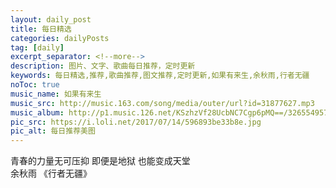 ```yaml
---
layout: daily_post
title: 每日精选
categories: dailyPosts
tag: [daily]
excerpt_separator: <!--more-->
description: 图片、文字、歌曲每日推荐，定时更新
keywords: 每日精选,推荐,歌曲推荐,图文推荐,定时更新,如果有来生,余秋雨,行者无疆
noToc: true
music_name: 如果有来生
music_src: http://music.163.com/song/media/outer/url?id=31877627.mp3
music_album: http://p1.music.126.net/KSzhzVf28UcbNC7Cgp6pMQ==/3265549577354121.jpg
pic_src: https://i.loli.net/2017/07/14/596893be33b8e.jpg
pic_alt: 每日推荐美图
---
```


青春的力量无可压抑
即便是地狱
也能变成天堂
<br/>
余秋雨 《行者无疆》